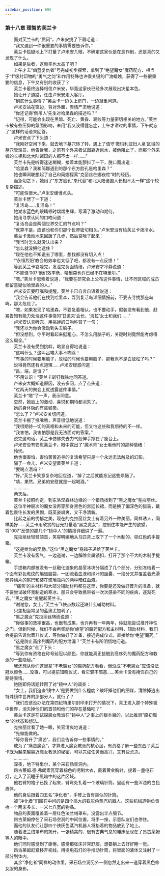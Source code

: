 ```yaml
---
sidebar_position: 696
---
```

### 第十八章 理智的芙兰卡  


　　面对芙兰卡的“质问”，卢米安挑了下眉毛道：  
　　“我又遇到一件很重要的事情需要告诉你。”  
　　芙兰卡狐疑地上下打量了卢米安几眼，不确定这家伙是在恶作剧，还是真的又发现了什么。  
　　如果是后者，这频率也太高了吧？  
　　上午才去“幽蓝复仇者”号完成初步探索，拿到了“绝望魔女”魔药配方、相当于“1”级封印物的“勇气之剑”和作用特殊也许很关键的尸油蜡烛，获得了一些很重要的信息，下午又有别的收获了？  
　　芙兰卡最终选择相信卢米安，毕竟这家伙已经多次展现出灾星本色。  
　　她让开了道路，任由卢米安走入客厅。  
　　“到底什么事情？”芙兰卡一边关上房门，一边凝重问道。  
　　卢米安站在窗边，背对外面，表情严肃地说道：  
　　“你还记得‘倒吊人’先生对哈里森的描述吗？”  
　　“记得，可能会出现在黑暗、死亡、黄昏、衰败等力量密切相关的地方。”芙兰卡被有些压抑的氛围影响，未用“我又没得健忘症，上午才讲过的事情，下午就忘了”这样的话语来回答。  
　　卢米安点了下头道：  
　　“我刚好空闲下来，就去地下墓穴转了转，遇上了值守‘撒玛利亚妇人泉’区域的墓穴管理员，他告诉我，之前有个外来者试图靠近泉水，被他阻止了，而那个外来者的长相和北大陆诸国的人都不太一样……”  
　　芙兰卡先是听得迷迷糊糊，接着本能颤抖了一下，脱口而出道：  
　　“哈里森？我和简娜遇到的那个东方脸孔是哈里森？”  
　　她也瞬间联想起了自己和简娜探索“克丽丝芒娜夜柱”时的经历。  
　　而急切之下，她用了“东方脸孔”来代替“和北大陆诸国人长相不太一样”这个较复杂描述。  
　　“可能性很大。”卢米安缓慢点头。  
　　芙兰卡愣了一下道：  
　　“复活岛……复活岛！”  
　　她湖水蓝色的眼睛顿时熠熠生辉，写满了激动和期待。  
　　她用寻求认同的口吻问道：  
　　“复活岛会是两個世界交汇的节点吗？”  
　　“就算不是，应该也和你们那个世界密切相关。”卢米安没有给芙兰卡泼冷水。  
　　芙兰卡激动地来回踱了几步，然后哀嚎了起来：  
　　“我当时怎么就没认出来？  
　　“怎么就没把他逮住？  
　　“现在他也不知道去了哪里，想找都没有切入点！  
　　“‘永恒烈阳’教会的效率也太低了吧，都没有一点反馈！”  
　　等到芙兰卡哀嚎完，发泄完负面情绪，卢米安才冷静说道：  
　　“不能怪‘007’他们效率低，哈里森也许已经不在特里尔。”  
　　“嗯。”芙兰卡思索着说道，“我要在研究会上公布这件事情，让不同区域的成员都留意疑似哈里森的人。”  
　　卢米安正要叮嘱和提醒，芙兰卡已自言自语着说道：  
　　“我会告诉他们在找到哈里森，弄到复活岛详细情报前，不要去寻找那座岛屿，那太危险了。  
　　“嗯，如果发现了哈里森，不要急着相认，也不要动手，假装没有看到他，赶紧告知有能力处理这件事情的‘甘道夫’会长、‘海拉’女士和我们……”  
　　卢米安认真听完，用挑衅的口吻称赞了一句：  
　　“我还以为你会激动到失去脑子。  
　　“但没想到，你平时看起来挺粗心，不怎么用脑子的，关键时刻竟然能考虑得这么周全。”  
　　芙兰卡没有受到挑衅，略显自得地说道：  
　　“这叫什么？这叫吕端大事不糊涂！  
　　“有事的时候要用脑子，放松的时候也要用脑子，那我岂不是白放松了吗？”  
　　说得竟然还有点道理……卢米安疑惑问道：  
　　“吕，端，是谁？”  
　　“不用认识！”芙兰卡斩钉截铁地回答道。  
　　卢米安大概知道原因，没去多问，点了点头道：  
　　“过两天的聚会上就透露这件事情。”  
　　芙兰卡“嗯”了一声，表示同意。  
　　忽然，她脸上的激动、喜悦和期待都消失了。  
　　她的身体隐约有些颤栗。  
　　“怎么了？”卢米安关切问道。  
　　芙兰卡抿了抿嘴唇，声音很低地说道：  
　　“我很期待一切的真相和未来的可能，但又怕这些和我期待的不一样。  
　　“我害怕，我害怕那是我无法面对的答案。”  
　　说完这句话，芙兰卡仿佛失去力气般伸手撑在了窗台上。  
　　卢米安没有安慰芙兰卡，眼中露出了“魔术师”女士看他时的那种情绪：  
　　怜悯。  
　　他也很害怕，害怕苦苦追寻的复活希望只是一个永远无法触及的幻影。  
　　隔了一会儿，卢米安望着芙兰卡道：  
　　“要喝点酒吗？”  
　　“好。”芙兰卡笑意复杂地回应道，“醉了之后就能忘记这些烦恼了。  
　　“啧，果然，兄弟的安慰就是一起喝酒。”  
　　…………  
　　两天后。  
　　芙兰卡按照约定，到东洛涅森林边缘的一个猎场找到了“黑之魔女”克拉丽丝。  
　　这位半神层次的魔女没再穿那身黑色的宫廷长裙，而是换了偏深色的猎装，戴着包裹住长发的黑帽，既英姿飒爽，又干净清新。  
　　比起之前的忧郁之美，现在的克拉丽丝女士有着另外一种美丽，同样诱人，同样美好……芙兰卡用欣赏的目光打量着“黑之魔女”，控制住本能产生的欲望，将“007”反馈的那几个“镜中人”的情报详细讲了一遍。  
　　克拉丽丝轻轻颔首，笑容明媚地从马匹背上取下了一个木制的、棕红色的手提箱。  
　　“这是给你的奖励。”这位“黑之魔女”将箱子递给了芙兰卡。  
　　芙兰卡没有客气，一边道谢，一边解除金属锁扣，打开了那个不大的木制手提箱。  
　　手提箱内部被没有一丝融化迹象的晶莹冰块分隔成了几个部分，分别冻结着一个面有彩色斑纹的蝙蝠脑袋、一团流着血液和绿汁的胆囊、一段分叉并覆盖着光滑邪异鳞片的尾巴和装在玻璃瓶内的两种暗红血液。  
　　“‘痛苦’的主材料和大部分辅助材料都在这里，你要是还没做好晋升的准备，就不要尝试破坏我制造的寒冰，那只会导致携带者一次次感染不同的疾病，逐渐死去。”“黑之魔女”提醒起芙兰卡。  
　　“谢谢您，女士。”芙兰卡飞快点数起还缺什么辅助材料。  
　　只差相当常见的蓝臻尤加利了。  
　　“黑之魔女”克拉丽丝转而说道：  
　　“你做事的效率很高，也很有成果，也许再有一年两年，伱就能尝试推开神性之门，但到时候，我们不会再奖励你‘绝望’的魔药配方和主材料、辅助材料，我们会提前告诉你晋升仪式，等你做好了准备，接近完成仪式，直接给你‘绝望’魔药。”  
　　“这是防止高序列魔药的配方泄漏？”芙兰卡有所明悟地问道。  
　　“黑之魔女”点了下头：  
　　“等到你有资格在称号前冠以颜色，你就能真正接触到高序列的魔药配方和教派的一些隐秘。”  
　　我还想从你们这里拿“不老魔女”的魔药配方看看，但没成“不老魔女”应该没法冠以颜色……没事，可以提前知晓仪式，看它邪不邪恶……芙兰卡没有掩饰自己的期待表情。  
　　她随即将话题转回了对“镜中人”的调查：  
　　“女士，我们追查‘镜中人’是要做到什么程度？破坏掉他们的图谋，清除掉逃出特殊镜中世界的那部分人，就行了？  
　　“我们应该没办法在第四纪特里尔封印未打开的情况下，真正进入那个特殊镜中世界，消灭掉他们的首领和他们的存在基础吧？”  
　　芙兰卡这是在试探魔女教派在“镜中人”之事上的根本目的，以此推测“原初魔女”的状态和想法。  
　　克拉丽丝看了她一眼，笑容清爽地说道：  
　　“先做能做的。  
　　“等你晋升了‘痛苦’，我们会告诉你一些事情的。”  
　　成为了“痛苦魔女”，才算进入魔女教派的核心层，有资格了解一些东西？芙兰卡既为越来越靠近魔女教派的秘密，可以完成任务而高兴，又有些忐忑。  
　　…………  
　　深夜，地下特里尔，某个采石场空洞内。  
　　昂古莱姆.德.弗朗索瓦穿着棕色的呢制大衣，戴着黄金胸针，提着一盏电石灯，走入了沉睡于黑暗中的这片区域。  
　　他右臂的袖子已挽了起来，臂弯处扎着一个玻璃针筒，里面有一些浑浊的白色液体。  
　　他的身后跟着四五名“净化者”，手臂上皆有类似的针筒。  
　　被“净化者”们围在中间的是四个高大的铁灰色蒸汽机器人，这些机械造物负责抬一个两米多长，一米七八宽的物品。  
　　物品的表面覆盖着一层红色法兰绒罩布，没露出半点细节。  
　　昂古莱姆停在了采石场空洞的中间位置，将手一按，示意队友们也停住。  
　　而他的队友们让那四个铁灰色蒸汽机器人将抬着的物品放到了地上。  
　　随着法兰绒罩布的揭开，一张精美的、很有古典气息的睡床呈现在了昂古莱姆等人的眼中。  
　　他们同时感觉到了疲倦，感觉那张床非常舒服，想要躺上去好好睡一觉。  
　　昂古莱姆赶紧移开视线，用提电石灯的手推动针筒，将里面的液体又注射了一部分到体内。  
　　其余“净化者”同样的动作里，采石场空洞另外一侧忽然走出来一道穿着黑色修女服的身影。  
